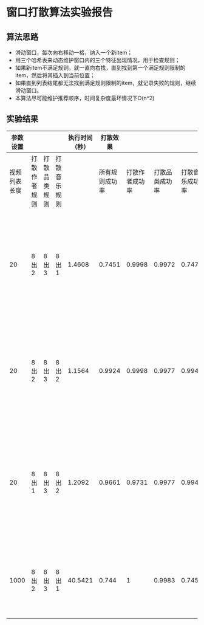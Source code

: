 # 窗口打散算法实验报告

## 算法思路
- 滑动窗口，每次向右移动一格，纳入一个新item；
- 用三个哈希表来动态维护窗口内的三个特征出现情况，用于检查规则；
- 如果新item不满足规则，就一直向右找，直到找到第一个满足规则限制的item，然后将其插入到当前位置；
- 如果直到列表结尾都无法找到满足规则限制的item，就记录失败的规则，继续滑动窗口。
- 本算法尽可能维护推荐顺序，时间复杂度最坏情况下O(n^2)

## 实验结果
| 参数设置   |        |        |        | 执行时间（秒） | 打散效果    |         |         |         | 总结                         |
|--------|--------|--------|--------|---------|---------|---------|---------|---------|----------------------------|
| 视频列表长度 | 打散作者规则 | 打散品类规则 | 打散音乐规则 |         | 所有规则成功率 | 打散作者成功率 | 打散品类成功率 | 打散音乐成功率 |                            |
| 20     | 8出2    | 8出3    | 8出1    | 1.4608  | 0.7451  | 0.9998  | 0.9972  | 0.7475  | 打散成功率受限于音乐，100种选择要求8出1很难   |
| 20     | 8出2    | 8出3    | 8出2    | 1.1564  | 0.9924  | 0.9998  | 0.9977  | 0.9949  | 如果把音乐8出1改成8出2，则成功率大幅提升     |
| 20     | 8出1    | 8出3    | 8出2    | 1.2092  | 0.9661  | 0.9731  | 0.9977  | 0.9949  | 作者因为数量较多，所以改成8出1也不会很影响成功率  |
| 1000   | 8出2    | 8出3    | 8出1    | 40.5421 | 0.744   | 1       | 0.9983  | 0.7453  | 视频列表长度对打散成功率影响较小           |
